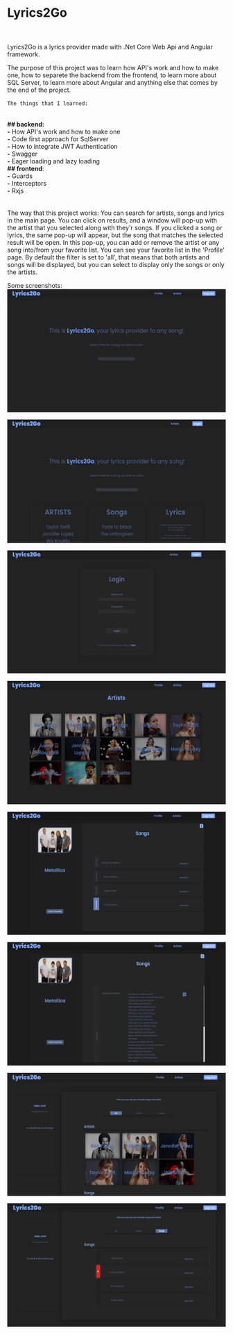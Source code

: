 # Lyrics2Go
<br><br>
Lyrics2Go is a lyrics provider made with .Net Core Web Api and Angular framework. 

  The purpose of this project was to learn how API's work and how to make one, how to separete the backend from the frontend, to learn more about SQL Server, to learn more about
Angular and anything else that comes by the end of the project.

```diff
The things that I learned:
```
<br>
   <strong>## backend: </strong> <br>
        <strong>-</strong> How API's work and how to make one <br>       
        <strong>-</strong> Code first approach for SqlServer  <br>                   
        <strong>-</strong> How to integrate JWT Authentication<br>
        <strong>-</strong> Swagger<br>
        <strong>-</strong> Eager loading and lazy loading<br>
    <strong>## frontend</strong>:<br> 
        <strong>-</strong> Guards<br>
        <strong>-</strong> Interceptors<br>
        <strong>-</strong> Rxjs<br>     
<br><br>
 The way that this project works:
       You can search for artists, songs and lyrics in the main page. You can click on results, and a window will pop-up with the artist that you selected along with they'r songs.
   If you clicked a song or lyrics, the same pop-up will appear, but the song that matches the selected result will be open. In this pop-up, you can add or remove the artist or any song into/from your favorite list.
   You can see your favorite list in the 'Profile' page. By default the filter is set to 'all', that means that both artists and songs will be displayed, but you can select to display only the songs or only the artists.
   
Some screenshots:
![Hero](./Images/home.png)

![Search](./Images/search.png)

![Login](./Images/login.png)

![Artists](./Images/artists.png)

![Pop-up](./Images/pop-up.png)

![Lyrics](./Images/lyrics.png)

![Profile-all](./Images/profile-all.png)

![Profile-Songs](./Images/profile-songs.png)
